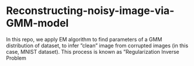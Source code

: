 # Reconstructing-noisy-image-via-GMM-model
In this repo, we apply EM algorithm to find parameters of a GMM distribution of dataset, to infer ”clean” image from corrupted images (in this case, MNIST dataset). This process is known as ”Regularization Inverse Problem
